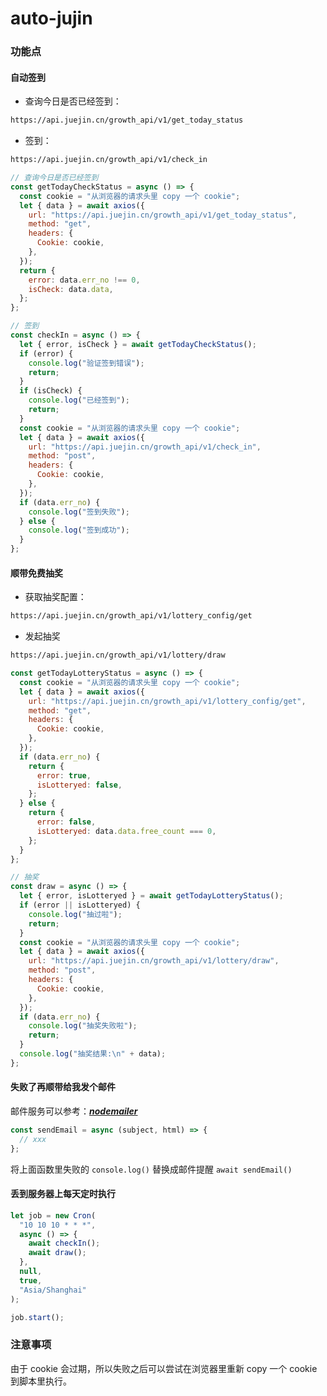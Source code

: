 # auto-jujin

### 功能点

#### 自动签到

- 查询今日是否已经签到：

```bash
https://api.juejin.cn/growth_api/v1/get_today_status
```

- 签到：

```bash
https://api.juejin.cn/growth_api/v1/check_in
```

```javascript
// 查询今日是否已经签到
const getTodayCheckStatus = async () => {
  const cookie = "从浏览器的请求头里 copy 一个 cookie";
  let { data } = await axios({
    url: "https://api.juejin.cn/growth_api/v1/get_today_status",
    method: "get",
    headers: {
      Cookie: cookie,
    },
  });
  return {
    error: data.err_no !== 0,
    isCheck: data.data,
  };
};

// 签到
const checkIn = async () => {
  let { error, isCheck } = await getTodayCheckStatus();
  if (error) {
    console.log("验证签到错误");
    return;
  }
  if (isCheck) {
    console.log("已经签到");
    return;
  }
  const cookie = "从浏览器的请求头里 copy 一个 cookie";
  let { data } = await axios({
    url: "https://api.juejin.cn/growth_api/v1/check_in",
    method: "post",
    headers: {
      Cookie: cookie,
    },
  });
  if (data.err_no) {
    console.log("签到失败");
  } else {
    console.log("签到成功");
  }
};
```

#### 顺带免费抽奖

- 获取抽奖配置：

```bash
https://api.juejin.cn/growth_api/v1/lottery_config/get
```

- 发起抽奖

```bash
https://api.juejin.cn/growth_api/v1/lottery/draw
```

```javascript
const getTodayLotteryStatus = async () => {
  const cookie = "从浏览器的请求头里 copy 一个 cookie";
  let { data } = await axios({
    url: "https://api.juejin.cn/growth_api/v1/lottery_config/get",
    method: "get",
    headers: {
      Cookie: cookie,
    },
  });
  if (data.err_no) {
    return {
      error: true,
      isLotteryed: false,
    };
  } else {
    return {
      error: false,
      isLotteryed: data.data.free_count === 0,
    };
  }
};

// 抽奖
const draw = async () => {
  let { error, isLotteryed } = await getTodayLotteryStatus();
  if (error || isLotteryed) {
    console.log("抽过啦");
    return;
  }
  const cookie = "从浏览器的请求头里 copy 一个 cookie";
  let { data } = await axios({
    url: "https://api.juejin.cn/growth_api/v1/lottery/draw",
    method: "post",
    headers: {
      Cookie: cookie,
    },
  });
  if (data.err_no) {
    console.log("抽奖失败啦");
    return;
  }
  console.log("抽奖结果:\n" + data);
};
```

#### 失败了再顺带给我发个邮件

邮件服务可以参考：[**_nodemailer_**](https://nodemailer.com/about/)

```javascript
const sendEmail = async (subject, html) => {
  // xxx
};
```

将上面函数里失败的 `console.log()` 替换成邮件提醒 `await sendEmail()`

#### 丢到服务器上每天定时执行

```javascript
let job = new Cron(
  "10 10 10 * * *",
  async () => {
    await checkIn();
    await draw();
  },
  null,
  true,
  "Asia/Shanghai"
);

job.start();
```

### 注意事项

由于 cookie 会过期，所以失败之后可以尝试在浏览器里重新 copy 一个 cookie 到脚本里执行。
